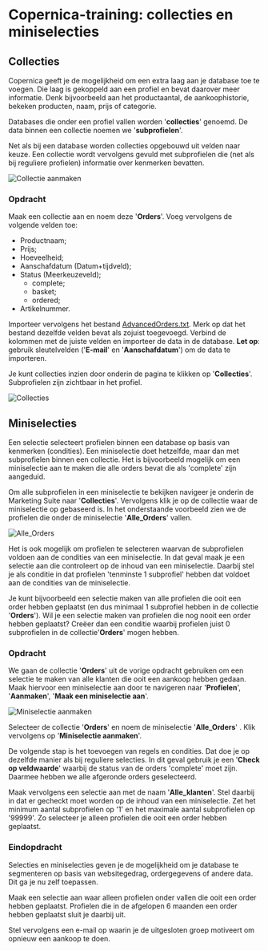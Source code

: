 # Copernica-training: collecties en miniselecties

## Collecties

Copernica geeft je de mogelijkheid om een extra laag aan je database toe te voegen. Die
laag is gekoppeld aan een profiel en bevat daarover meer informatie. Denk bijvoorbeeld aan het productaantal, de
aankoophistorie, bekeken producten, naam, prijs of categorie.

Databases die onder een profiel vallen worden '**collecties**' genoemd. De data binnen een collectie noemen we
'**subprofielen**'.

Net als bij een database worden collecties opgebouwd uit velden naar keuze. Een collectie
wordt vervolgens gevuld met subprofielen die (net als bij reguliere profielen) informatie over
kenmerken bevatten.

![Collectie aanmaken](../images/nl/collectieaanmaken.png)

### Opdracht

Maak een collectie aan en noem deze '**Orders**'. Voeg vervolgens de volgende velden toe:

* Productnaam;
* Prijs;
* Hoeveelheid;
* Aanschafdatum​ (Datum+tijdveld);
* Status​ (Meerkeuzeveld);
    * complete;
    * basket;
    * ordered;
* Artikelnummer.

Importeer vervolgens het bestand [AdvancedOrders.txt](https://vicinity.picsrv.net/g/127/0/9966/946570547c4af9079f398f3af00edcd4/export-2021-05-19.zip). Merk op dat het bestand dezelfde velden bevat als zojuist toegevoegd. Verbind de kolommen met de juiste velden en
importeer de data in de database. **Let op**: gebruik sleutelvelden ('**E-mail**' en '**Aanschafdatum**') 
om de data te importeren.

Je kunt collecties inzien door onderin de pagina te
klikken op '**Collecties**'. Subprofielen zijn zichtbaar in het profiel.

![Collecties](../images/nl/collecties.png)

## Miniselecties

Een selectie selecteert profielen binnen een database op basis van kenmerken (condities).
Een ​miniselectie ​doet hetzelfde, maar dan met subprofielen binnen een collectie. Het is
bijvoorbeeld mogelijk om een miniselectie aan te maken die alle orders bevat die als
'complete' zijn aangeduid.

Om alle subprofielen in een miniselectie te bekijken navigeer je onderin de Marketing Suite
naar '**Collecties**'​. Vervolgens klik je op de collectie waar de miniselectie op gebaseerd is. In
het onderstaande voorbeeld zien we de profielen die onder de miniselectie '**Alle_Orders**'
vallen.

![Alle_Orders](../images/nl/alleorders.png)

Het is ook mogelijk om profielen te selecteren waarvan de subprofielen voldoen
aan de condities van een miniselectie. In dat geval maak je een selectie aan die controleert
op de inhoud van een miniselectie. Daarbij stel je als conditie in dat profielen 'tenminste 1
subprofiel' hebben dat voldoet aan de condities van de miniselectie.

Je kunt bijvoorbeeld een selectie maken van alle profielen die ooit een order hebben
geplaatst (en dus minimaal 1 subprofiel hebben in de collectie ​'**Orders**'​). Wil je een selectie
maken van profielen die nog nooit een order hebben geplaatst? Creëer dan een conditie
waarbij profielen juist 0 subprofielen in de collectie ​'**Orders**'​ mogen hebben.

### Opdracht

We gaan de collectie '**Orders**' uit de vorige opdracht gebruiken om een selectie te maken
van alle klanten die ooit een aankoop hebben gedaan. Maak hiervoor een miniselectie aan
door te navigeren naar '**Profielen**', '**Aanmaken**', '**Maak een miniselectie aan**'​.

![Miniselectie aanmaken](../images/nl/miniselectieaanmaken.png)


Selecteer de collectie '**Orders**'​ en noem de miniselectie '**Alle_Orders**' . Klik vervolgens op
'**Miniselectie aanmaken**'​.

De volgende stap is het toevoegen van regels en condities. Dat doe je op dezelfde manier als bij reguliere
selecties. In dit geval gebruik je een ​'**Check op veldwaarde**'​ waarbij de status van de
orders 'complete' moet zijn. Daarmee hebben we alle afgeronde orders geselecteerd.

Maak vervolgens een selectie aan met de naam '**Alle_klanten**'. Stel daarbij in dat er gecheckt moet
worden op de inhoud van een miniselectie. Zet het minimum aantal subprofielen op
'1' en het maximale aantal subprofielen op '99999'. Zo selecteer je alleen profielen die 
ooit een order hebben geplaatst.

### Eindopdracht

Selecties en miniselecties geven je de mogelijkheid om je database te segmenteren op
basis van websitegedrag, ordergegevens of andere data. Dit ga je nu zelf toepassen.

Maak een selectie aan waar alleen profielen onder vallen die ooit een order hebben geplaatst. 
Profielen die in de afgelopen 6 maanden een order hebben geplaatst sluit je daarbij uit. 

Stel vervolgens een e-mail op waarin je de uitgesloten groep motiveert om opnieuw een
aankoop te doen.
